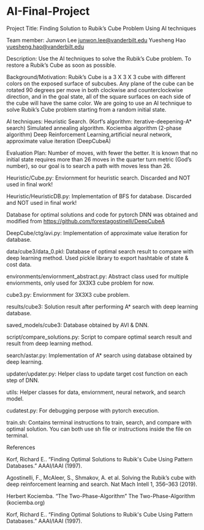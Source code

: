 # AI-Final-Project

Project Title: Finding Solution to Rubik’s Cube Problem Using AI techniques

Team member: Junwon Lee junwon.lee@vanderbilt.edu
Yuesheng Hao yuesheng.hao@vanderbilt.edu

Description: Use the AI techniques to solve the Rubik’s Cube problem. To restore a
Rubik’s Cube as soon as possible.

Background/Motivation: Rubik’s Cube is a 3 X 3 X 3 cube with different colors on the
exposed surface of subcubes. Any plane of the cube can be rotated 90 degrees per
move in both clockwise and counterclockwise direction, and in the goal state, all of the
square surfaces on each side of the cube will have the same color. We are going to use
an AI technique to solve Rubik’s Cube problem starting from a random initial state.

AI techniques: Heuristic Search. (Korf’s algorithm: iterative-deepening-A* search)
Simulated annealing algorithm.
Kociemba algorithm (2-phase algorithm)
Deep Reinforcement Learning,artificial neural network, approximate value
iteration (DeepCubeA)

Evaluation Plan: Number of moves, with fewer the better. It is known that no initial
state requires more than 26 moves in the quarter turn metric (God’s number), so our
goal is to search a path with moves less than 26.

Heuristic/Cube.py: Enviornment for heuristic search. Discarded and NOT used in final work!

Heuristic/HeuristicDB.py: Implementation of BFS for database. Discarded and NOT used in final work!

Database for optimal solutions and code for pytorch DNN was obtained and modified from https://github.com/forestagostinelli/DeepCubeA

DeepCube/ctg/avi.py: Implementation of approximate value iteration for database.

data/cube3/data_0.pkl: Database of optimal search result to compare with deep learning method. Used pickle library to export hashtable of state & cost data.

environments/enviornment_abstract.py: Abstract class used for multiple enviornments, only used for 3X3X3 cube problem for now.

cube3.py: Enviornment for 3X3X3 cube problem.

results/cube3: Solution result after performing A* search with deep learning database.

saved_models/cube3: Database obtained by AVI & DNN.

script/compare_solutions.py: Script to compare optimal search result and result from deep learning method.

search/astar.py: Implementation of A* search using database obtained by deep learning.

updater/updater.py: Helper class to update target cost function on each step of DNN.

utils: Helper classes for data, enviornment, neural network, and search model.

cudatest.py: For debugging perpose with pytorch execution.

train.sh: Contains terminal instructions to train, search, and compare with optimal solution. You can both use sh file or instructions inside the file on terminal.

References

Korf, Richard E.. “Finding Optimal Solutions to Rubik's Cube Using Pattern Databases.”
AAAI/IAAI (1997).

Agostinelli, F., McAleer, S., Shmakov, A. et al. Solving the Rubik’s cube with deep
reinforcement learning and search. Nat Mach Intell 1, 356–363 (2019).

Herbert Kociemba. “The Two-Phase-Algorithm” The Two-Phase-Algorithm
(kociemba.org)

Korf, Richard E.. “Finding Optimal Solutions to Rubik's Cube Using Pattern Databases.” AAAI/IAAI (1997).
